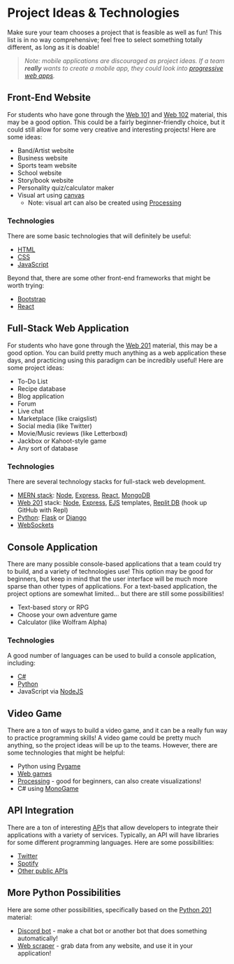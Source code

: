 # Project Ideas & Technologies
Make sure your team chooses a project that is feasible as well as fun! This list is in no way comprehensive; feel free to select something totally different, as long as it is doable!

>_Note: mobile applications are discouraged as project ideas. If a team **really** wants to create a mobile app, they could look into [progressive web apps](https://developer.mozilla.org/en-US/docs/Web/Progressive_web_apps)._

## Front-End Website
For students who have gone through the [Web 101](https://hylandtechclub.com/web-101) and [Web 102](https://hylandtechclub.com/web-102) material, this may be a good option. This could be a fairly beginner-friendly choice, but it could still allow for some very creative and interesting projects! Here are some ideas:

- Band/Artist website
- Business website
- Sports team website
- School website
- Story/book website
- Personality quiz/calculator maker
- Visual art using [canvas](https://developer.mozilla.org/en-US/docs/Web/API/Canvas_API)
    - Note: visual art can also be created using [Processing](https://processing.org/)

### Technologies
There are some basic technologies that will definitely be useful:

- [HTML](https://developer.mozilla.org/en-US/docs/Learn/HTML)
- [CSS](https://developer.mozilla.org/en-US/docs/Learn/CSS)
- [JavaScript](https://developer.mozilla.org/en-US/docs/Learn/JavaScript)

Beyond that, there are some other front-end frameworks that might be worth trying:

- [Bootstrap](https://getbootstrap.com/)
- [React](https://reactjs.org/)

## Full-Stack Web Application
For students who have gone through the [Web 201](https://hylandtechclub.com/web-201) material, this may be a good option. You can build pretty much anything as a web application these days, and practicing using this paradigm can be incredibly useful! Here are some project ideas:

- To-Do List
- Recipe database
- Blog application
- Forum
- Live chat
- Marketplace (like craigslist)
- Social media (like Twitter)
- Movie/Music reviews (like Letterboxd)
- Jackbox or Kahoot-style game
- Any sort of database

### Technologies
There are several technology stacks for full-stack web development.

- [MERN stack](https://www.mongodb.com/mern-stack): [Node](https://nodejs.org/en/about/), [Express](https://expressjs.com/), [React](https://reactjs.org/), [MongoDB](https://www.mongodb.com/)
- [Web 201](https://hylandtechclub.com/web-201) stack: [Node](https://nodejs.org/en/about/), [Express](https://expressjs.com/), [EJS](https://ejs.co/) templates, [Replit DB](https://docs.replit.com/hosting/database-faq) (hook up GitHub with Repl)
- [Python](https://www.python.org/about/): [Flask](https://flask.palletsprojects.com/en/2.2.x/) or [Django](https://www.djangoproject.com/)
- [WebSockets](https://developer.mozilla.org/en-US/docs/Web/API/WebSockets_API)

## Console Application
There are many possible console-based applications that a team could try to build, and a variety of technologies use! This option may be good for beginners, but keep in mind that the user interface will be much more sparse than other types of applications. For a text-based application, the project options are somewhat limited... but there are still some possibilities!

- Text-based story or RPG
- Choose your own adventure game
- Calculator (like Wolfram Alpha)

### Technologies
A good number of languages can be used to build a console application, including:

- [C#](https://docs.microsoft.com/en-us/dotnet/csharp/)
- [Python](https://www.python.org/about/)
- JavaScript via [NodeJS](https://nodejs.org/api/console.html)

## Video Game
There are a ton of ways to build a video game, and it can be a really fun way to practice programming skills! A video game could be pretty much anything, so the project ideas will be up to the teams. However, there are some technologies that might be helpful:

- Python using [Pygame](https://www.pygame.org/wiki/about)
- [Web games](https://developer.mozilla.org/en-US/docs/Games)
- [Processing](https://processing.org/) - good for beginners, can also create visualizations!
- C# using [MonoGame](https://github.com/MonoGame/MonoGame)

## API Integration
There are a ton of interesting [API](https://aws.amazon.com/what-is/api/)s that allow developers to integrate their applications with a variety of services. Typically, an API will have libraries for some different programming languages. Here are some possibilities:

- [Twitter](https://developer.twitter.com/en/docs/twitter-api)
- [Spotify](https://developer.spotify.com/documentation/web-api/)
- [Other public APIs](https://github.com/public-apis/public-apis)

## More Python Possibilities
Here are some other possibilities, specifically based on the [Python 201](https://hylandtechclub.com/py-201) material:

- [Discord bot](https://hylandtechclub.com/py-201/DiscordBot/StudentDesc.html) - make a chat bot or another bot that does something automatically!
- [Web scraper](https://hylandtechclub.com/py-201/WebScraping/StudentDesc.html) - grab data from any website, and use it in your application!
